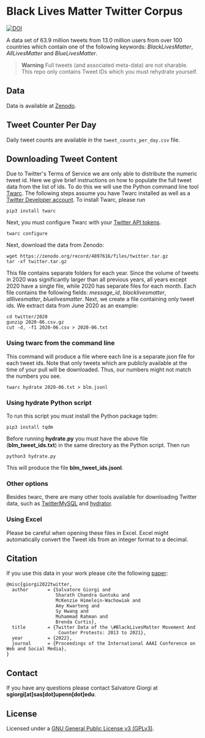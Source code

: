 # Black Lives Matter Twitter Corpus

[![DOI](https://zenodo.org/badge/DOI/10.5281/zenodo.5835260.svg)](https://doi.org/10.5281/zenodo.5835260)

A data set of 63.9 million tweets from 13.0 million users from over 100 countries which contain one of the following keywords: *BlackLivesMatter*, *AllLivesMatter* and *BlueLivesMatter*.

> **Warning**
> Full tweets (and associated meta-data) are not sharable. This repo only contains Tweet IDs which you must rehydrate yourself. 

## Data

Data is available at [Zenodo](https://doi.org/10.5281/zenodo.5835260).

## Tweet Counter Per Day

Daily tweet counts are available in the `tweet_counts_per_day.csv` file. 


## Downloading Tweet Content

Due to Twitter's Terms of Service we are only able to distribute the numeric tweet id. Here we give brief instructions on how to populate the full tweet data from the list of ids. To do this we will use the Python command line tool [Twarc](https://github.com/DocNow/twarc). The following steps assume you have Twarc installed as well as a [Twitter Developer account](https://developer.twitter.com/en/apply-for-access). To install Twarc, please run

```
pip3 install twarc
```

Next, you must configure Twarc with your [Twitter API tokens](https://developer.twitter.com/en/apply-for-access). 

```
twarc configure
```

Next, download the data from Zenodo:

```
wget https://zenodo.org/record/4897616/files/twitter.tar.gz
tar -xf twitter.tar.gz
```

This file contains separate folders for each year. Since the volume of tweets in 2020 was significantly larger than all previous years, all years except 2020 have a single file, while 2020 has separate files for each month. Each file contains the following fields: *message_id*, *blacklivesmatter*, *alllivesmatter*, *bluelivesmatter*. Next, we create a file containing only tweet ids. We extract data from June 2020 as an example:

```
cd twitter/2020
gunzip 2020-06.csv.gz
cut -d, -f1 2020-06.csv > 2020-06.txt
``` 

### Using twarc from the command line

This command will produce a file where each line is a separate json file for each tweet ids. Note that only tweets which are publicly available at the time of your pull will be downloaded. Thus, our numbers might not match the numbers you see. 

```
twarc hydrate 2020-06.txt > blm.jsonl
```

### Using hydrate Python script

To run this script you must install the Python package tqdm:

```
pip3 install tqdm
```

Before running **hydrate.py** you must have the above file (**blm_tweet_ids.txt**) in the same directory as the Python script. Then run

```
python3 hydrate.py
```

This will produce the file **blm_tweet_ids.jsonl**.



### Other options 

Besides twarc, there are many other tools available for downloading Twitter data, such as [TwitterMySQL](https://github.com/dlatk/TwitterMySQL) and [hydrator](https://github.com/DocNow/hydrator).

### Using Excel

Please be careful when opening these files in Excel. Excel might automatically convert the Tweet ids from an integer format to a decimal. 

## Citation

If you use this data in your work please cite the following [paper](https://arxiv.org/abs/2009.00596):

```
@misc{giorgi2022twitter,
  author       = {Salvatore Giorgi and
                  Sharath Chandra Guntuku and
                  McKenzie Himelein-Wachowiak and
                  Amy Kwarteng and
                  Sy Hwang and
                  Muhammad Rahman and
                  Brenda Curtis},
  title        = {Twitter Data of the \#BlackLivesMatter Movement And 
                   Counter Protests: 2013 to 2021},
  year         = {2022},
  journal      = {Proceedings of the International AAAI Conference on Web and Social Media}, 
}
```

## Contact

If you have any questions please contact Salvatore Giorgi at **sgiorgi[at]sas[dot]upenn[dot]edu**.

## License

Licensed under a [GNU General Public License v3 (GPLv3)](https://www.gnu.org/licenses/gpl-3.0.en.html).
